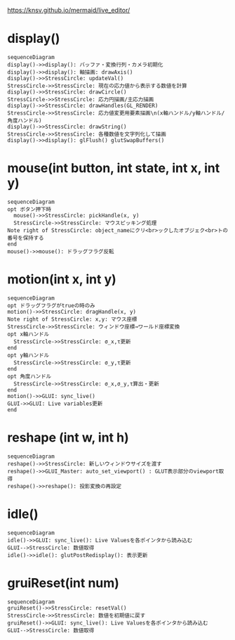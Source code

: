 https://knsv.github.io/mermaid/live_editor/

# display()
``` mermaid
sequenceDiagram
display()->>display(): バッファ・変換行列・カメラ初期化
display()->>display(): 軸描画: drawAxis()
display()->>StressCircle: updateVal()
StressCircle->>StressCircle: 現在の応力値から表示する数値を計算
display()->>StressCircle: drawCircle()
StressCircle->>StressCircle: 応力円描画/主応力描画
display()->>StressCircle: drawHandles(GL_RENDER)
StressCircle->>StressCircle: 応力値変更用要素描画\n(x軸ハンドル/y軸ハンドル/角度ハンドル)
display()->>StressCircle: drawString()
StressCircle->>StressCircle: 各種数値を文字列化して描画
display()->>display(): glFlush() glutSwapBuffers()
```

# mouse(int button, int state, int x, int y)
``` mermaid
sequenceDiagram
opt ボタン押下時
  mouse()->>StressCircle: pickHandle(x, y)
  StressCircle->>StressCircle: マウスピッキング処理
Note right of StressCircle: object_nameにクリ<br>ックしたオブジェク<br>トの番号を保持する
end
mouse()->>mouse(): ドラッグフラグ反転
```

# motion(int x, int y)
``` mermaid
sequenceDiagram
opt ドラッグフラグがtrueの時のみ
motion()->>StressCircle: dragHandle(x, y)
Note right of StressCircle: x,y: マウス座標
StressCircle->>StressCircle: ウィンドウ座標→ワールド座標変換
opt x軸ハンドル
  StressCircle->>StressCircle: σ_x,τ更新
end
opt y軸ハンドル
  StressCircle->>StressCircle: σ_y,τ更新
end
opt 角度ハンドル
  StressCircle->>StressCircle: σ_x,σ_y,τ算出・更新
end
motion()->>GLUI: sync_live()
GLUI->>GLUI: Live variables更新
end
```

# reshape (int w, int h)
``` mermaid
sequenceDiagram
reshape()->>StressCircle: 新しいウィンドウサイズを渡す
reshape()->>GLUI_Master: auto_set_viewport() : GLUT表示部分のviewport取得
reshape()->>reshape(): 投影変換の再設定
```

# idle()
``` mermaid
sequenceDiagram
idle()->>GLUI: sync_live(): Live Valuesを各ポインタから読み込む
GLUI-->StressCircle: 数値取得
idle()->>idle(): glutPostRedisplay(): 表示更新
```

# gruiReset(int num)
``` mermaid
sequenceDiagram
gruiReset()->>StressCircle: resetVal()
StressCircle->>StressCircle: 数値を初期値に戻す
gruiReset()->>GLUI: sync_live(): Live Valuesを各ポインタから読み込む
GLUI-->StressCircle: 数値取得
```